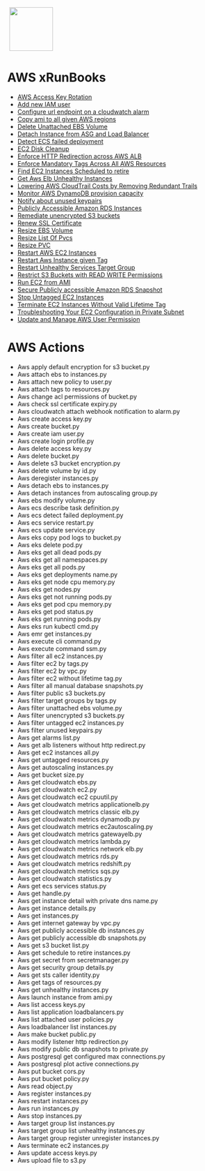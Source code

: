 <img align="center" src="https://unskript.com/assets/favicon.png" width="100" height="100" style="padding: 5px">

 # AWS xRunBooks

* [AWS Access Key Rotation](https://github.com/unskript/Awesome-CloudOps-Automation/tree/master)
* [Add new IAM user](https://github.com/unskript/Awesome-CloudOps-Automation/tree/master)
* [Configure url endpoint on a cloudwatch alarm](https://github.com/unskript/Awesome-CloudOps-Automation/tree/master)
* [Copy ami to all given AWS regions](https://github.com/unskript/Awesome-CloudOps-Automation/tree/master)
* [Delete Unattached EBS Volume](https://github.com/unskript/Awesome-CloudOps-Automation/tree/master)
* [Detach Instance from ASG and Load Balancer](https://github.com/unskript/Awesome-CloudOps-Automation/tree/master)
* [Detect ECS failed deployment](https://github.com/unskript/Awesome-CloudOps-Automation/tree/master)
* [EC2 Disk Cleanup](https://github.com/unskript/Awesome-CloudOps-Automation/tree/master)
* [Enforce HTTP Redirection across AWS ALB](https://github.com/unskript/Awesome-CloudOps-Automation/tree/master)
* [Enforce Mandatory Tags Across All AWS Resources](https://github.com/unskript/Awesome-CloudOps-Automation/tree/master)
* [Find EC2 Instances Scheduled to retire](https://github.com/unskript/Awesome-CloudOps-Automation/tree/master)
* [Get Aws Elb Unhealthy Instances](https://github.com/unskript/Awesome-CloudOps-Automation/tree/master)
* [Lowering AWS CloudTrail Costs by Removing Redundant Trails](https://github.com/unskript/Awesome-CloudOps-Automation/tree/master)
* [Monitor AWS DynamoDB provision capacity](https://github.com/unskript/Awesome-CloudOps-Automation/tree/master)
* [Notify about unused keypairs](https://github.com/unskript/Awesome-CloudOps-Automation/tree/master)
* [Publicly Accessible Amazon RDS Instances](https://github.com/unskript/Awesome-CloudOps-Automation/tree/master)
* [Remediate unencrypted S3 buckets](https://github.com/unskript/Awesome-CloudOps-Automation/tree/master)
* [Renew SSL Certificate](https://github.com/unskript/Awesome-CloudOps-Automation/tree/master)
* [Resize EBS Volume](https://github.com/unskript/Awesome-CloudOps-Automation/tree/master)
* [Resize List Of Pvcs](https://github.com/unskript/Awesome-CloudOps-Automation/tree/master)
* [Resize PVC](https://github.com/unskript/Awesome-CloudOps-Automation/tree/master)
* [Restart AWS EC2 Instances](https://github.com/unskript/Awesome-CloudOps-Automation/tree/master)
* [Restart Aws Instance given Tag](https://github.com/unskript/Awesome-CloudOps-Automation/tree/master)
* [Restart Unhealthy Services Target Group](https://github.com/unskript/Awesome-CloudOps-Automation/tree/master)
* [Restrict S3 Buckets with READ WRITE Permissions](https://github.com/unskript/Awesome-CloudOps-Automation/tree/master)
* [Run EC2 from AMI](https://github.com/unskript/Awesome-CloudOps-Automation/tree/master)
* [Secure Publicly accessible Amazon RDS Snapshot](https://github.com/unskript/Awesome-CloudOps-Automation/tree/master)
* [Stop Untagged EC2 Instances](https://github.com/unskript/Awesome-CloudOps-Automation/tree/master)
* [Terminate EC2 Instances Without Valid Lifetime Tag](https://github.com/unskript/Awesome-CloudOps-Automation/tree/master)
* [Troubleshooting Your EC2 Configuration in Private Subnet](https://github.com/unskript/Awesome-CloudOps-Automation/tree/master)
* [Update and Manage AWS User Permission](https://github.com/unskript/Awesome-CloudOps-Automation/tree/master)


 # AWS Actions 

* Aws apply default encryption for s3 bucket.py
* Aws attach ebs to instances.py
* Aws attach new policy to user.py
* Aws attach tags to resources.py
* Aws change acl permissions of bucket.py
* Aws check ssl certificate expiry.py
* Aws cloudwatch attach webhook notification to alarm.py
* Aws create access key.py
* Aws create bucket.py
* Aws create iam user.py
* Aws create login profile.py
* Aws delete access key.py
* Aws delete bucket.py
* Aws delete s3 bucket encryption.py
* Aws delete volume by id.py
* Aws deregister instances.py
* Aws detach ebs to instances.py
* Aws detach instances from autoscaling group.py
* Aws ebs modify volume.py
* Aws ecs describe task definition.py
* Aws ecs detect failed deployment.py
* Aws ecs service restart.py
* Aws ecs update service.py
* Aws eks copy pod logs to bucket.py
* Aws eks delete pod.py
* Aws eks get all dead pods.py
* Aws eks get all namespaces.py
* Aws eks get all pods.py
* Aws eks get deployments name.py
* Aws eks get node cpu memory.py
* Aws eks get nodes.py
* Aws eks get not running pods.py
* Aws eks get pod cpu memory.py
* Aws eks get pod status.py
* Aws eks get running pods.py
* Aws eks run kubectl cmd.py
* Aws emr get instances.py
* Aws execute cli command.py
* Aws execute command ssm.py
* Aws filter all ec2 instances.py
* Aws filter ec2 by tags.py
* Aws filter ec2 by vpc.py
* Aws filter ec2 without lifetime tag.py
* Aws filter all manual database snapshots.py
* Aws filter public s3 buckets.py
* Aws filter target groups by tags.py
* Aws filter unattached ebs volume.py
* Aws filter unencrypted s3 buckets.py
* Aws filter untagged ec2 instances.py
* Aws filter unused keypairs.py
* Aws get alarms list.py
* Aws get alb listeners without http redirect.py
* Aws get ec2 instances all.py
* Aws get untagged resources.py
* Aws get autoscaling instances.py
* Aws get bucket size.py
* Aws get cloudwatch ebs.py
* Aws get cloudwatch ec2.py
* Aws get cloudwatch ec2 cpuutil.py
* Aws get cloudwatch metrics applicationelb.py
* Aws get cloudwatch metrics classic elb.py
* Aws get cloudwatch metrics dynamodb.py
* Aws get cloudwatch metrics ec2autoscaling.py
* Aws get cloudwatch metrics gatewayelb.py
* Aws get cloudwatch metrics lambda.py
* Aws get cloudwatch metrics network elb.py
* Aws get cloudwatch metrics rds.py
* Aws get cloudwatch metrics redshift.py
* Aws get cloudwatch metrics sqs.py
* Aws get cloudwatch statistics.py
* Aws get ecs services status.py
* Aws get handle.py
* Aws get instance detail with private dns name.py
* Aws get instance details.py
* Aws get instances.py
* Aws get internet gateway by vpc.py
* Aws get publicly accessible db instances.py
* Aws get publicly accessible db snapshots.py
* Aws get s3 bucket list.py
* Aws get schedule to retire instances.py
* Aws get secret from secretmanager.py
* Aws get security group details.py
* Aws get sts caller identity.py
* Aws get tags of resources.py
* Aws get unhealthy instances.py
* Aws launch instance from ami.py
* Aws list access keys.py
* Aws list application loadbalancers.py
* Aws list attached user policies.py
* Aws loadbalancer list instances.py
* Aws make bucket public.py
* Aws modify listener http redirection.py
* Aws modify public db snapshots to private.py
* Aws postgresql get configured max connections.py
* Aws postgresql plot active connections.py
* Aws put bucket cors.py
* Aws put bucket policy.py
* Aws read object.py
* Aws register instances.py
* Aws restart instances.py
* Aws run instances.py
* Aws stop instances.py
* Aws target group list instances.py
* Aws target group list unhealthy instances.py
* Aws target group register unregister instances.py
* Aws terminate ec2 instances.py
* Aws update access keys.py
* Aws upload file to s3.py
